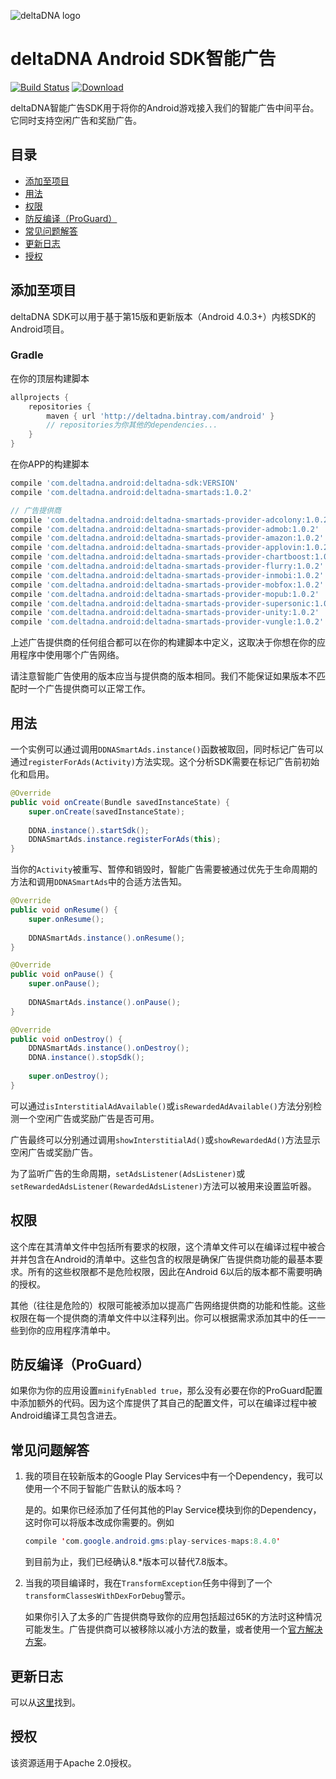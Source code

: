![deltaDNA logo](https://deltadna.com/wp-content/uploads/2015/06/deltadna_www@1x.png)

# deltaDNA Android SDK智能广告
[![Build Status](https://travis-ci.org/deltaDNA/android-smartads-sdk.svg)](https://travis-ci.org/deltaDNA/android-smartads-sdk)
[![Download](https://api.bintray.com/packages/deltadna/android/deltadna-smartads/images/download.svg)](https://bintray.com/deltadna/android/deltadna-smartads/_latestVersion)

deltaDNA智能广告SDK用于将你的Android游戏接入我们的智能广告中间平台。它同时支持空闲广告和奖励广告。

## 目录
* [添加至项目](#添加至项目)
* [用法](#用法)
* [权限](#权限)
* [防反编译（ProGuard）](#防反编译（ProGuard）)
* [常见问题解答](#常见问题解答)
* [更新日志](#更新日志)
* [授权](#授权)

## 添加至项目
deltaDNA SDK可以用于基于第15版和更新版本（Android 4.0.3+）内核SDK的Android项目。

### Gradle
在你的顶层构建脚本
```groovy
allprojects {
    repositories {
        maven { url 'http://deltadna.bintray.com/android' }
        // repositories为你其他的dependencies...
    }
}
```
在你APP的构建脚本
```groovy
compile 'com.deltadna.android:deltadna-sdk:VERSION'
compile 'com.deltadna.android:deltadna-smartads:1.0.2'

// 广告提供商
compile 'com.deltadna.android:deltadna-smartads-provider-adcolony:1.0.2'
compile 'com.deltadna.android:deltadna-smartads-provider-admob:1.0.2'
compile 'com.deltadna.android:deltadna-smartads-provider-amazon:1.0.2'
compile 'com.deltadna.android:deltadna-smartads-provider-applovin:1.0.2'
compile 'com.deltadna.android:deltadna-smartads-provider-chartboost:1.0.2'
compile 'com.deltadna.android:deltadna-smartads-provider-flurry:1.0.2'
compile 'com.deltadna.android:deltadna-smartads-provider-inmobi:1.0.2'
compile 'com.deltadna.android:deltadna-smartads-provider-mobfox:1.0.2'
compile 'com.deltadna.android:deltadna-smartads-provider-mopub:1.0.2'
compile 'com.deltadna.android:deltadna-smartads-provider-supersonic:1.0.2'
compile 'com.deltadna.android:deltadna-smartads-provider-unity:1.0.2'
compile 'com.deltadna.android:deltadna-smartads-provider-vungle:1.0.2'
```
上述广告提供商的任何组合都可以在你的构建脚本中定义，这取决于你想在你的应用程序中使用哪个广告网络。

请注意智能广告使用的版本应当与提供商的版本相同。我们不能保证如果版本不匹配时一个广告提供商可以正常工作。

## 用法
一个实例可以通过调用`DDNASmartAds.instance()`函数被取回，同时标记广告可以通过`registerForAds(Activity)`方法实现。这个分析SDK需要在标记广告前初始化和启用。
```java
@Override
public void onCreate(Bundle savedInstanceState) {
    super.onCreate(savedInstanceState);
    
    DDNA.instance().startSdk();
    DDNASmartAds.instance.registerForAds(this);
}
```

当你的`Activity`被重写、暂停和销毁时，智能广告需要被通过优先于生命周期的方法和调用`DDNASmartAds`中的合适方法告知。
```java
@Override
public void onResume() {
    super.onResume();
    
    DDNASmartAds.instance().onResume();
}

@Override
public void onPause() {
    super.onPause();
    
    DDNASmartAds.instance().onPause();
}

@Override
public void onDestroy() {
    DDNASmartAds.instance().onDestroy();
    DDNA.instance().stopSdk();
    
    super.onDestroy();
}
```

可以通过`isInterstitialAdAvailable()`或`isRewardedAdAvailable()`方法分别检测一个空闲广告或奖励广告是否可用。

广告最终可以分别通过调用`showInterstitialAd()`或`showRewardedAd()`方法显示空闲广告或奖励广告。

为了监听广告的生命周期，`setAdsListener(AdsListener)`或`setRewardedAdsListener(RewardedAdsListener)`方法可以被用来设置监听器。

## 权限
这个库在其清单文件中包括所有要求的权限，这个清单文件可以在编译过程中被合并并包含在Android的清单中。这些包含的权限是确保广告提供商功能的最基本要求。所有的这些权限都不是危险权限，因此在Android 6以后的版本都不需要明确的授权。

其他（往往是危险的）权限可能被添加以提高广告网络提供商的功能和性能。这些权限在每一个提供商的清单文件中以注释列出。你可以根据需求添加其中的任一一些到你的应用程序清单中。

## 防反编译（ProGuard）
如果你为你的应用设置`minifyEnabled true`，那么没有必要在你的ProGuard配置中添加额外的代码。因为这个库提供了其自己的配置文件，可以在编译过程中被Android编译工具包含进去。

## 常见问题解答
1.  我的项目在较新版本的Google Play Services中有一个Dependency，我可以使用一个不同于智能广告默认的版本吗？
    
    是的。如果你已经添加了任何其他的Play Service模块到你的Dependency，这时你可以将版本改成你需要的。例如
    ```Java
    compile 'com.google.android.gms:play-services-maps:8.4.0'
    ```
    到目前为止，我们已经确认8.*版本可以替代7.8版本。
2.  当我的项目编译时，我在`TransformException`任务中得到了一个`transformClassesWithDexForDebug`警示。
    
    如果你引入了太多的广告提供商导致你的应用包括超过65K的方法时这种情况可能发生。广告提供商可以被移除以减小方法的数量，或者使用一个[官方解决方案](http://developer.android.com/tools/building/multidex.html#mdex-gradle)。

## 更新日志
可以从[这里](CHANGELOG.md)找到。

## 授权
该资源适用于Apache 2.0授权。
